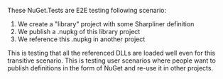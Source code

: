 These NuGet.Tests are E2E testing following scenario:
1. We create a "library" project with some Sharpliner definition
2. We publish a .nupkg of this library project
3. We reference this .nupkg in another project

This is testing that all the referenced DLLs are loaded well even for this transitive scenario.
This is testing user scenarios where people want to publish definitions in the form of NuGet and re-use it in other projects.
